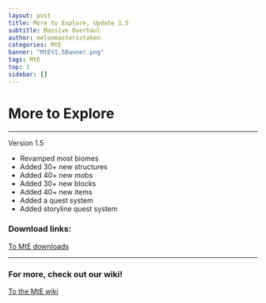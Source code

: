 ```yaml
---
layout: post
title: More to Explore, Update 1.5
subtitle: Massive Overhaul
author: melonmasteristaken
categories: MtE
banner: "MtEV1.5Banner.png"
tags: MtE
top: 1
sidebar: []
---
```


<h1 id="more-to-explore">More to Explore</h1>
<hr>

<p>Version 1.5</p>
<ul>
<li>Revamped most biomes</li>
<li>Added 30+ new structures</li>
<li>Added 40+ new mobs</li>
<li>Added 30+ new blocks</li>
<li>Added 40+ new items</li>
<li>Added a quest system</li>
<li>Added storyline quest system</li>
</ul>
<h3 id="download-links-">Download links:</h3>
<p><a href="https://1d10t1c-stud10s.github.io/more-to-explore/links.html">To MtE downloads</a></p>
<hr>

<h3 id="for-more-check-out-our-wiki-">For more, check out our wiki!</h3>
<p><a href="https://1d10t1c-stud10s.github.io/more-to-explore/">To the MtE wiki</a></p>

